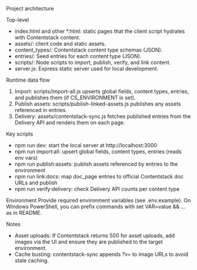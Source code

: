 Project architecture

Top-level
- index.html and other *.html: static pages that the client script hydrates with Contentstack content.
- assets/: client code and static assets.
- content_types/: Contentstack content type schemas (JSON).
- entries/: Seed entries for each content type (JSON).
- scripts/: Node scripts to import, publish, verify, and link content.
- server.js: Express static server used for local development.

Runtime data flow
1) Import: scripts/import-all.js upserts global fields, content types, entries, and publishes them (if CS_ENVIRONMENT is set).
2) Publish assets: scripts/publish-linked-assets.js publishes any assets referenced in entries.
3) Delivery: assets/contentstack-sync.js fetches published entries from the Delivery API and renders them on each page.

Key scripts
- npm run dev: start the local server at http://localhost:3000
- npm run import:all: upsert global fields, content types, entries (reads env vars)
- npm run publish:assets: publish assets referenced by entries to the environment
- npm run link:docs: map doc_page entries to official Contentstack doc URLs and publish
- npm run verify:delivery: check Delivery API counts per content type

Environment
Provide required environment variables (see .env.example). On Windows PowerShell, you can prefix commands with set VAR=value && ... as in README.

Notes
- Asset uploads: If Contentstack returns 500 for asset uploads, add images via the UI and ensure they are published to the target environment.
- Cache busting: contentstack-sync appends ?v=<timestamp> to image URLs to avoid stale caching.


